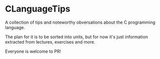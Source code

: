 # CLanguageTips
A collection of tips and noteworthy obversations about the C programming language.

The plan for it is to be sorted into units, but for now it's just information extracted from 
lectures, exercises and more.

Everyone is welcome to PR!
